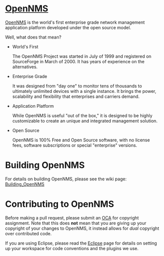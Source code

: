[OpenNMS][]
===========

[OpenNMS][] is the world's first enterprise grade network management application platform developed under the open source model.

Well, what does that mean?

*	World's First

	The OpenNMS Project was started in July of 1999 and registered on SourceForge in March of 2000. It has years of experience on the alternatives.

*	Enterprise Grade

	It was designed from "day one" to monitor tens of thousands to ultimately unlimited devices with a single instance. It brings the power, scalability and flexibility that enterprises and carriers demand.

*	Application Platform

	While OpenNMS is useful "out of the box," it is designed to be highly customizable to create an unique and integrated management solution.

* Open Source

	OpenNMS is 100% Free and Open Source software, with no license fees, software subscriptions or special "enterprise" versions.

Building OpenNMS
================

For details on building OpenNMS, please see the wiki page: [Building_OpenNMS][]

Contributing to OpenNMS
=======================

Before making a pull request, please submit an [OCA][] for copyright assignment.  Note that this does **not** mean that you are giving up your copyright of your changes to OpenNMS, it instead allows for _dual_ copyright over contributed code.

If you are using Eclipse, please read the [Eclipse][] page for details on setting up your workspace for code conventions and the plugins we use.

[OpenNMS]:           http://www.opennms.org/
[OCA]:               http://www.opennms.org/wiki/OCA
[Eclipse]:           http://www.opennms.org/wiki/Eclipse
[Building_OpenNMS]:  http://www.opennms.org/wiki/Building_OpenNMS
